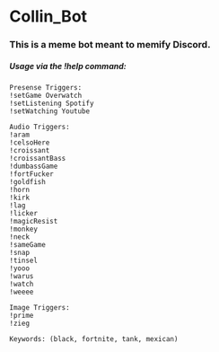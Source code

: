 # Collin_Bot
### This is a meme bot meant to memify Discord.

##### Usage via the !help command:

```
Presense Triggers:
!setGame Overwatch
!setListening Spotify
!setWatching Youtube

Audio Triggers:
!aram
!celsoHere
!croissant
!croissantBass
!dumbassGame
!fortFucker
!goldfish
!horn
!kirk
!lag
!licker
!magicResist
!monkey
!neck
!sameGame
!snap
!tinsel
!yooo
!warus
!watch
!weeee

Image Triggers:
!prime
!zieg

Keywords: (black, fortnite, tank, mexican)
```
